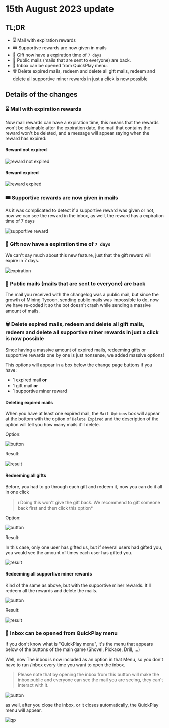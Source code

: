 # 15th August 2023 update

## TL;DR

- ⌛ Mail with expiration rewards
- 🎟️ Supportive rewards are now given in mails
- 🎁 Gift now have a expiration time of `7 days`
- 👥 Public mails (mails that are sent to everyone) are back.
- 📧 Inbox can be opened from QuickPlay menu.
- 🗑️ Delete expired mails, redeem and delete all gift mails, redeem and delete all supportive miner rewards in just a click is now possible

## Details of the changes

### ⌛ Mail with expiration rewards

Now mail rewards can have a expiration time, this means that the rewards won't be claimable after the expiration date, the mail that contains the reward won't be deleted, and a message will appear saying when the reward has expired:

#### Reward not expired

![reward not expired](https://cdn.discordapp.com/attachments/1009547587180839035/1141084872811753542/image.png)

#### Reward expired

![reward expired](https://cdn.discordapp.com/attachments/1009547587180839035/1141085357425840269/image.png)

### 🎟️ Supportive rewards are now given in mails

As it was complicated to detect if a supportive reward was given or not, now we can see the reward in the inbox, as well, the reward has a expiration time of 7 days

![supportive reward](https://cdn.discordapp.com/attachments/1009547587180839035/1141086030955565276/image.png)

### 🎁 Gift now have a expiration time of `7 days`

We can't say much about this new feature, just that the gift reward will expire in 7 days.

![expiration](https://cdn.discordapp.com/attachments/1009547587180839035/1141086887038165134/image.png)

### 👥 Public mails (mails that are sent to everyone) are back

The mail you received with the changelog was a public mail, but since the growth of Mining Tycoon, sending public mails was impossible to do, now we have re-coded it so the bot doesn't crash while sending a massive amount of mails.

### 🗑️ Delete expired mails, redeem and delete all gift mails, redeem and delete all supportive miner rewards in just a click is now possible

Since having a massive amount of expired mails, redeeming gifts or supportive rewards one by one is just nonsense, we added massive options!

This options will appear in a box below the change page buttons if you have:

- 1 expired mail **or**
- 1 gift mail **or**
- 1 supportive miner reward

#### Deleting expired mails

When you have at least one expired mail, the `Mail Options` box will appear at the bottom with the option of `Delete Expired` and the description of the option will tell you how many mails it'll delete.

Option:

![button](https://cdn.discordapp.com/attachments/1009547587180839035/1141107916108218449/image.png)

Result:

![result](https://cdn.discordapp.com/attachments/1009547587180839035/1141108515218395256/image.png)

#### Redeeming all gifts

Before, you had to go through each gift and redeem it, now you can do it all in one click

> ℹ️ Doing this won't give the gift back. We recommend to gift someone back first and then click this option*

Option:

![button](https://cdn.discordapp.com/attachments/1009547587180839035/1141109404373110874/image.png)

Result:

In this case, only one user has gifted us, but if several users had gifted you, you would see the amount of times each user has gifted you.

![result](https://cdn.discordapp.com/attachments/1009547587180839035/1141109950756700231/image.png)

#### Redeeming all supportive miner rewards

Kind of the same as above, but with the supportive miner rewards. It'll redeem all the rewards and delete the mails.

![button](https://cdn.discordapp.com/attachments/1009547587180839035/1141110294983233536/image.png)

Result:

![result](https://cdn.discordapp.com/attachments/1009547587180839035/1141110346598318190/image.png)

### 📧 Inbox can be opened from QuickPlay menu

If you don't know what is "QuickPlay menu", it's the menu that appears below of the buttons of the main game (Shovel, Pickaxe, Drill, ...)

Well, now The inbox is now included as an option in that Menu, so you don't have to run /inbox every time you want to open the inbox.

> Please note that by opening the inbox from this button will make the inbox public and everyone can see the mail you are seeing, they can't interact with it.

![button](https://cdn.discordapp.com/attachments/1009547587180839035/1141111491454582934/image.png)

as well, after you close the inbox, or it closes automatically, the QuickPlay menu will appear.

![qp](https://cdn.discordapp.com/attachments/1009547587180839035/1141111957001359370/image.png)
